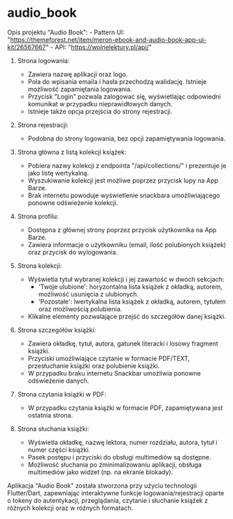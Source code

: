# audio_book
Opis projektu "Audio Book":
    - Pattern UI: "https://themeforest.net/item/meron-ebook-and-audio-book-app-ui-kit/26567667"
    - API: "https://wolnelektury.pl/api/"

1. Strona logowania:
    - Zawiera nazwę aplikacji oraz logo.
    - Pola do wpisania emaila i hasła przechodzą walidację. Istnieje możliwość zapamiętania logowania.
    - Przycisk "Login" pozwala zalogować się, wyświetlając odpowiedni komunikat w przypadku nieprawidłowych danych.
    - Istnieje także opcja przejścia do strony rejestracji.

2. Strona rejestracji:
    - Podobna do strony logowania, bez opcji zapamiętywania logowania.

3. Strona główna z listą kolekcji książek:
    - Pobiera nazwy kolekcji z endpointa "/api/collections/" i prezentuje je jako listę wertykalną.
    - Wyszukiwanie kolekcji jest możliwe poprzez przycisk lupy na App Barze.
    - Brak internetu powoduje wyświetlenie snackbara umożliwiającego ponowne odświeżenie kolekcji.

4. Strona profilu:
    - Dostępna z głównej strony poprzez przycisk użytkownika na App Barze.
    - Zawiera informacje o użytkowniku (email, ilość polubionych książek) oraz przycisk do wylogowania.

5. Strona kolekcji:
    - Wyświetla tytuł wybranej kolekcji i jej zawartość w dwóch sekcjach:
        + 'Twoje ulubione': horyzontalna lista książek z okładką, autorem, możliwość usunięcia z ulubionych.
        + 'Pozostałe': lwertykalna lista książek z okładką, autorem, tytułem oraz możliwością polubienia.
    - Klikalne elementy pozwalające przejść do szczegółów danej książki.

6. Strona szczegółów książki:
    - Zawiera okładkę, tytuł, autora, gatunek literacki i losowy fragment książki.
    - Przyciski umożliwiające czytanie w formacie PDF/TEXT, przesłuchanie książki oraz polubienie książki.
    - W przypadku braku internetu Snackbar umożliwia ponowne odświeżenie danych.

7. Strona czytania książki w PDF:
    - W przypadku czytania książki w formacie PDF, zapamiętywana jest ostatnia strona.

8. Strona słuchania książki:
    - Wyświetla okładkę, nazwę lektora, numer rozdziału, autora, tytuł i numer części książki.
    - Pasek postępu i przyciski do obsługi multimediów są dostępne.
    - Możliwość słuchania po zminimalizowaniu aplikacji, obsługa multimediów jako widżet (np. na ekranie blokady).

Aplikacja "Audio Book" została stworzona przy użyciu technologii Flutter/Dart, zapewniając interaktywne funkcje logowania/rejestracji oparte o tokeny do autentykacji, przeglądania, czytanie i słuchanie książek z różnych kolekcji oraz w różnych formatach.
